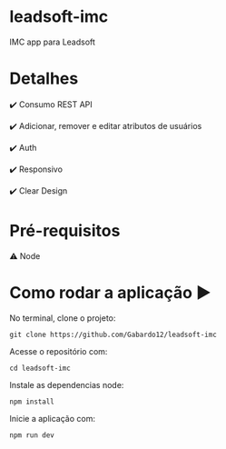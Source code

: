 # leadsoft-imc
IMC app para Leadsoft

# Detalhes

:heavy_check_mark: Consumo REST API

:heavy_check_mark: Adicionar, remover e editar atributos de usuários

:heavy_check_mark: Auth

:heavy_check_mark: Responsivo

:heavy_check_mark: Clear Design


# Pré-requisitos

⚠️ Node


# Como rodar a aplicação ▶️

No terminal, clone o projeto:
```
git clone https://github.com/Gabardo12/leadsoft-imc
```

Acesse o repositório com:
```
cd leadsoft-imc
```

Instale as dependencias node:
```
npm install
```

Inicie a aplicação com:
```
npm run dev
```
